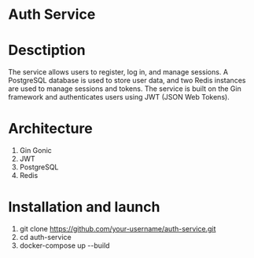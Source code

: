 # Auth Service

# Desctiption 

The service allows users to register, log in, and manage sessions. A PostgreSQL database is used to store user data, and two Redis instances are used to manage sessions and tokens. The service is built on the Gin framework and authenticates users using JWT (JSON Web Tokens).

# Architecture

1) Gin Gonic
2) JWT
3) PostgreSQL
4) Redis

# Installation and launch

1) git clone https://github.com/your-username/auth-service.git
2) cd auth-service
3) docker-compose up --build
